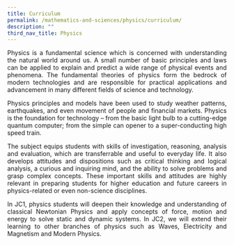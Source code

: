 ```yaml
---
title: Curriculum
permalink: /mathematics-and-sciences/physics/curriculum/
description: ""
third_nav_title: Physics
---
```


<div align=justify>
<p>
Physics is a fundamental science which is concerned with understanding the natural world around us. A small number of basic principles and laws can be applied to explain and predict a wide range of physical events and phenomena. The fundamental theories of physics form the bedrock of modern technologies and are responsible for practical applications and advancement in many different fields of science and technology.</p>

<p>
Physics principles and models have been used to study weather patterns, earthquakes, and even movement of people and financial markets. Physics is the foundation for technology – from the basic light bulb to a cutting-edge quantum computer; from the simple can opener to a super-conducting high speed train.</p>

<p>
The subject equips students with skills of investigation, reasoning, analysis and evaluation, which are transferrable and useful to everyday life. It also develops attitudes and dispositions such as critical thinking and logical analysis, a curious and inquiring mind, and the ability to solve problems and grasp complex concepts. These important skills and attitudes are highly relevant in preparing students for higher education and future careers in physics-related or even non-science disciplines.</p>

<p>
In JC1, physics students will deepen their knowledge and understanding of classical Newtonian Physics and apply concepts of force, motion and energy to solve static and dynamic systems. In JC2, we will extend their learning to other branches of physics such as Waves, Electricity and Magnetism and Modern Physics.</p>